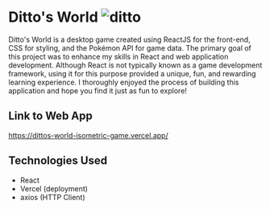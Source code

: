 # Ditto's World ![ditto](https://github.com/nicoguerra18/DittosWorld-Isometric-Game/assets/139820627/78fc5e1f-df84-4eef-9179-6bbb18169b28)
Ditto's World is a desktop game created using ReactJS for the front-end, CSS for styling, and the Pokémon API for game data. The primary goal of this project was to enhance my skills in React and web application development. Although React is not typically known as a game development framework, using it for this purpose provided a unique, fun, and rewarding learning experience. I thoroughly enjoyed the process of building this application and hope you find it just as fun to explore!

## Link to Web App
https://dittos-world-isometric-game.vercel.app/

## Technologies Used
- React
- Vercel (deployment)
- axios (HTTP Client)


